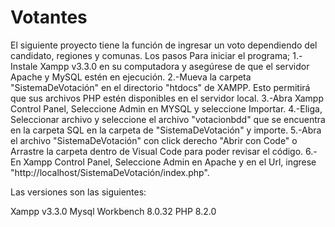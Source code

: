 # Votantes

El siguiente proyecto tiene la función de ingresar un voto dependiendo del candidato, regiones y comunas. Los pasos
Para iniciar el programa;
1.-Instale Xampp v3.3.0 en su computadora y asegúrese de que el servidor Apache y MySQL estén en ejecución.
2.-Mueva la carpeta "SistemaDeVotación" en el directorio "htdocs" de XAMPP. Esto permitirá que sus archivos PHP estén disponibles en el servidor local.
3.-Abra Xampp Control Panel, Seleccione Admin en MYSQL y seleccione Importar.
4.-Eliga, Seleccionar archivo y seleccione el archivo "votacionbdd" que se encuentra en la carpeta SQL en la carpeta de "SistemaDeVotación" y importe.
5.-Abra el archivo "SistemaDeVotación" con click derecho "Abrir con Code" o Arrastre la carpeta dentro de Visual Code para poder revisar el código.
6.-En Xampp Control Panel, Seleccione Admin en Apache y en el Url, ingrese "http://localhost/SistemaDeVotación/index.php".

Las versiones son las siguientes: 

Xampp v3.3.0
Mysql Workbench 8.0.32
PHP 8.2.0

